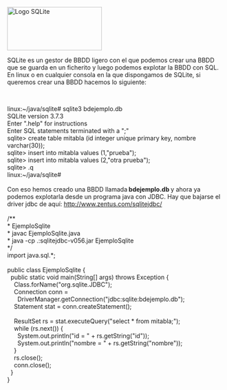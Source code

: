 <p>
	<img alt="Logo SQLite" src="http://www.sqlite.org/images/sqlite370_banner.gif" style="width: 220px; height: 101px; " /></p>
<p>
	SQLite es un gestor de BBDD ligero con el que podemos crear una BBDD que se guarda en un ficherito y luego podemos explotar la BBDD con SQL. En linux o en cualquier consola en la que dispongamos de SQLite, si queremos crear una BBDD hacemos lo siguiente:</p>
<p>
	&nbsp;</p>
<div>
	linux:~/java/sqlite# sqlite3 bdejemplo.db</div>
<div>
	SQLite version 3.7.3</div>
<div>
	Enter &quot;.help&quot; for instructions</div>
<div>
	Enter SQL statements terminated with a &quot;;&quot;</div>
<div>
	sqlite&gt; create table mitabla (id integer unique primary key, nombre varchar(30));</div>
<div>
	sqlite&gt; insert into mitabla values (1,&quot;prueba&quot;);</div>
<div>
	sqlite&gt; insert into mitabla values (2,&quot;otra prueba&quot;);</div>
<div>
	sqlite&gt; .q</div>
<div>
	linux:~/java/sqlite#&nbsp;</div>
<div>
	&nbsp;</div>
<div>
	Con eso hemos creado una BBDD llamada<strong> bdejemplo.db </strong>y ahora ya podemos explotarla desde un programa java con JDBC. Hay que bajarse el driver jdbc de aqu&iacute;:&nbsp;<a href="http://www.zentus.com/sqlitejdbc/">http://www.zentus.com/sqlitejdbc/</a></div>
<div>
	&nbsp;</div>
<div>
	<div>
		/**</div>
	<div>
		* EjemploSqlite</div>
	<div>
		* javac EjemploSqlite.java</div>
	<div>
		* java -cp .:sqlitejdbc-v056.jar EjemploSqlite</div>
	<div>
		*/</div>
	<div>
		import java.sql.*;</div>
	<div>
		&nbsp;</div>
	<div>
		public class EjemploSqlite {</div>
	<div>
		&nbsp; public static void main(String[] args) throws Exception {</div>
	<div>
		&nbsp; &nbsp; Class.forName(&quot;org.sqlite.JDBC&quot;);</div>
	<div>
		&nbsp; &nbsp; Connection conn =</div>
	<div>
		&nbsp; &nbsp; &nbsp; DriverManager.getConnection(&quot;jdbc:sqlite:bdejemplo.db&quot;);</div>
	<div>
		&nbsp; &nbsp; Statement stat = conn.createStatement();</div>
	<div>
		&nbsp; &nbsp;&nbsp;</div>
	<div>
		&nbsp; &nbsp; ResultSet rs = stat.executeQuery(&quot;select * from mitabla;&quot;);</div>
	<div>
		&nbsp; &nbsp; while (rs.next()) {</div>
	<div>
		&nbsp; &nbsp; &nbsp; System.out.println(&quot;id = &quot; + rs.getString(&quot;id&quot;));</div>
	<div>
		&nbsp; &nbsp; &nbsp; System.out.println(&quot;nombre = &quot; + rs.getString(&quot;nombre&quot;));</div>
	<div>
		&nbsp; &nbsp; }</div>
	<div>
		&nbsp; &nbsp; rs.close();</div>
	<div>
		&nbsp; &nbsp; conn.close();</div>
	<div>
		&nbsp; }</div>
	<div>
		}</div>
</div>
<div>
	&nbsp;</div>
